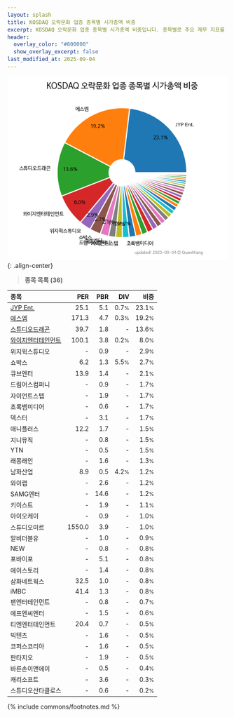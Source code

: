 ```yaml
---
layout: splash
title: KOSDAQ 오락문화 업종 종목별 시가총액 비중
excerpt: KOSDAQ 오락문화 업종 종목별 시가총액 비중입니다. 종목별로 주요 재무 지표를 함께 표시합니다.
header:
  overlay_color: "#800000"
  show_overlay_excerpt: false
last_modified_at: 2025-09-04
---
```



![KOSDAQ 오락문화 업종 종목별 시가총액 비중](/stats/sector/images/kosdaq_업종_오락문화_종목.png){: .align-center}


> **종목 목록 (36)**<a id="list"></a>

| **종목** | **PER** | **PBR** | **DIV** | **비중** |
| :------- | ------: | ------: | ------: | -------: |
| [JYP Ent.](/035900/) | 25.1 | 5.1 | 0.7<small>%</small> | 23.1<small>%</small> |
| [에스엠](/041510/) | 171.3 | 4.7 | 0.3<small>%</small> | 19.2<small>%</small> |
| [스튜디오드래곤](/253450/) | 39.7 | 1.8 | - | 13.6<small>%</small> |
| [와이지엔터테인먼트](/122870/) | 100.1 | 3.8 | 0.2<small>%</small> | 8.0<small>%</small> |
| 위지윅스튜디오 | - | 0.9 | - | 2.9<small>%</small> |
| 쇼박스 | 6.2 | 1.3 | 5.5<small>%</small> | 2.7<small>%</small> |
| 큐브엔터 | 13.9 | 1.4 | - | 2.1<small>%</small> |
| 드림어스컴퍼니 | - | 0.9 | - | 1.7<small>%</small> |
| 자이언트스텝 | - | 1.9 | - | 1.7<small>%</small> |
| 초록뱀미디어 | - | 0.6 | - | 1.7<small>%</small> |
| 덱스터 | - | 3.1 | - | 1.7<small>%</small> |
| 애니플러스 | 12.2 | 1.7 | - | 1.5<small>%</small> |
| 지니뮤직 | - | 0.8 | - | 1.5<small>%</small> |
| YTN | - | 0.5 | - | 1.5<small>%</small> |
| 래몽래인 | - | 1.6 | - | 1.3<small>%</small> |
| 남화산업 | 8.9 | 0.5 | 4.2<small>%</small> | 1.2<small>%</small> |
| 와이랩 | - | 2.6 | - | 1.2<small>%</small> |
| SAMG엔터 | - | 14.6 | - | 1.2<small>%</small> |
| 키이스트 | - | 1.9 | - | 1.1<small>%</small> |
| 아이오케이 | - | 0.9 | - | 1.0<small>%</small> |
| 스튜디오미르 | 1550.0 | 3.9 | - | 1.0<small>%</small> |
| 알비더블유 | - | 1.0 | - | 0.9<small>%</small> |
| NEW | - | 0.8 | - | 0.8<small>%</small> |
| 포바이포 | - | 5.1 | - | 0.8<small>%</small> |
| 에이스토리 | - | 1.4 | - | 0.8<small>%</small> |
| 삼화네트웍스 | 32.5 | 1.0 | - | 0.8<small>%</small> |
| iMBC | 41.4 | 1.3 | - | 0.8<small>%</small> |
| 팬엔터테인먼트 | - | 0.8 | - | 0.7<small>%</small> |
| 에프엔씨엔터 | - | 1.5 | - | 0.6<small>%</small> |
| 티엔엔터테인먼트 | 20.4 | 0.7 | - | 0.5<small>%</small> |
| 빅텐츠 | - | 1.6 | - | 0.5<small>%</small> |
| 코퍼스코리아 | - | 1.6 | - | 0.5<small>%</small> |
| 판타지오 | - | 1.9 | - | 0.5<small>%</small> |
| 바른손이앤에이 | - | 0.5 | - | 0.4<small>%</small> |
| 캐리소프트 | - | 3.6 | - | 0.3<small>%</small> |
| 스튜디오산타클로스 | - | 0.6 | - | 0.2<small>%</small> |

{% include commons/footnotes.md %}